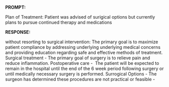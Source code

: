 **PROMPT:**

Plan of Treatment:  Patient was advised of surigical options but currently plans to pursue continued therapy and medications

**RESPONSE:**

  without resorting to surgical intervention:  The primary goal is to maximize patient compliance by addressing underlying underlying medical concerns and providing education regarding safe and effective methods of treatment.  Surgical treatment -  The primary goal of surgery is to relieve pain and reduce inflammation.  Postoperative care -  The patient will be expected to remain in the hospital until the end of the 6 week period following surgery or until medically necessary surgery is performed.  Surrogical Options - The surgeon has determined these procedures are not practical or feasible - 